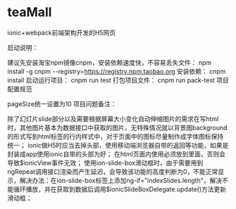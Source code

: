 # teaMall
ionic+webpack前端架构开发的H5网页

启动说明：

建议先安装淘宝npm镜像cnpm，安装依赖速度快，不容易丢失文件： npm install -g cnpm --registry=https://registry.npm.taobao.org
安装依赖： cnpm install
启动运行项目： cnpm run test
打包项目文件： cnpm run pack-test
项目配置规范

pageSize统一设置为10
项目问题备注：

除了幻灯片slide部分以及需要根据屏幕大小变化自动伸缩图片的需求在写html时，其他图片基本为数据接口中获取的图片，无特殊情况就以背景图background的形式写到html标签的行内样式中，对于页面中的图标尽量制作成字体图标保持统一；
ionic做H5时应当去掉头部，使用移动端浏览器自带的返回等功能，如果是封装成app使用ionic自带的头部为好；
在html页面内使用必须放到里面，否则会导致$ionicView事件无效；
使用ion-slide-box滑动框时，由于需要用到ngRepeat调用接口渲染而产生延迟，会导致该功能的高度判断为0，不能正常显示，解决办法：在ion-slide-box标签上添加ng-if="indexSlides.length"，解决不能循环播放，并在获取到数据后调用$ionicSlideBoxDelegate.update()方法更新滑动框；
